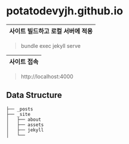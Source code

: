 # potatodevyjh.github.io


|사이트 빌드하고 로컬 서버에 적용|
|---|
> bundle exec jekyll serve

|사이트 접속|
|--|
> http://localhost:4000



## Data Structure
    ├── _posts
    ├── _site
    │   ├── about
    │   ├── assets
    │   ├── jekyll
    │   └──
